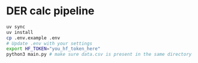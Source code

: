 # DER calc pipeline

```bash
uv sync
uv install
cp .env.example .env
# Update .env with your settings
export HF_TOKEN="you_hf_token_here"
python3 main.py # make sure data.csv is present in the same directory
```
